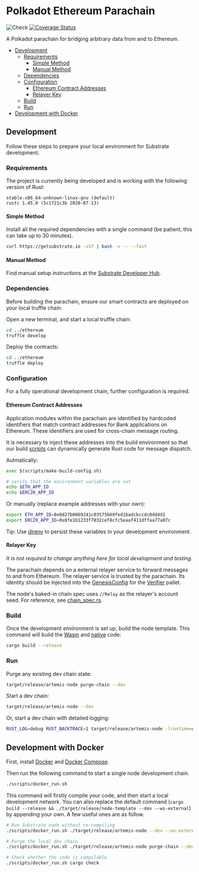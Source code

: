 # Polkadot Ethereum Parachain <!-- omit in toc -->
![Check](https://github.com/Snowfork/polkadot-ethereum/workflows/Check/badge.svg)
[![Coverage Status](https://coveralls.io/repos/github/Snowfork/polkadot-ethereum/badge.svg)](https://coveralls.io/github/Snowfork/polkadot-ethereum)

A Polkadot parachain for bridging arbitrary data from and to Ethereum.

- [Development](#development)
  - [Requirements](#requirements)
    - [Simple Method](#simple-method)
    - [Manual Method](#manual-method)
  - [Dependencies](#dependencies)
  - [Configuration](#configuration)
    - [Ethereum Contract Addresses](#ethereum-contract-addresses)
    - [Relayer Key](#relayer-key)
  - [Build](#build)
  - [Run](#run)
- [Development with Docker](#development-with-docker)

## Development

Follow these steps to prepare your local environment for Substrate development.

### Requirements

The project is currently being developed and is working with the following version of Rust:

```
stable-x86_64-unknown-linux-gnu (default)
rustc 1.45.0 (5c1f21c3b 2020-07-13)
```

#### Simple Method

Install all the required dependencies with a single command (be patient, this can take up to 30
minutes).

```bash
curl https://getsubstrate.io -sSf | bash -s -- --fast
```

#### Manual Method

Find manual setup instructions at the
[Substrate Developer Hub](https://substrate.dev/docs/en/knowledgebase/getting-started/#manual-installation).


### Dependencies

Before building the parachain, ensure our smart contracts are deployed on your local truffle chain.

Open a new terminal, and start a local truffle chain:

```bash
cd ../ethereum
truffle develop
```

Deploy the contracts:

```bash
cd ../ethereum
truffle deploy
```

### Configuration

For a fully operational development chain, further configuration is required.

#### Ethereum Contract Addresses

Application modules within the parachain are identified by hardcoded identifiers that match contract addresses for Bank applications on Ethereum. These identifiers are used for cross-chain message routing.

It is necessary to inject these addresses into the build environment so that our build [scripts](https://doc.rust-lang.org/cargo/reference/build-scripts.html) can dynamically generate
Rust code for message dispatch.

Autmatically:
```bash
exec $(scripts/make-build-config.sh)

# verify that the environment variables are set
echo $ETH_APP_ID
echo $ERC20_APP_ID
```

Or manually (replace example addresses with your own):
```bash
export ETH_APP_ID=0x0d27b0069241c03575669fed1badcbccdc0dd4d1
export ERC20_APP_ID=0x8fe1b1233f7032cef8cfc5eaaf411dffaa77a07c
```

Tip: Use [direnv](https://direnv.net/) to persist these variables in your development environment.


#### Relayer Key

_It is not required to change anything here for local development and testing._

The parachain depends on a external relayer service to forward messages to and from Ethereum. The relayer service is trusted by the parachain. Its identity should be injected into the [GenesisConfig](https://snowfork.github.io/artemis-rust-docs/pallet_verifier/struct.GenesisConfig.html#structfield.key) for the [Verifier](https://snowfork.github.io/artemis-rust-docs/pallet_verifier/index.html) pallet.

The node's baked-in chain spec uses `//Relay` as the relayer's account seed. For reference, see [chain_spec.rs](https://github.com/Snowfork/polkadot-ethereum/blob/main/parachain/node/src/chain_spec.rs#L50).


### Build

Once the development environment is set up, build the node template. This command will build the
[Wasm](https://substrate.dev/docs/en/knowledgebase/advanced/executor#wasm-execution) and
[native](https://substrate.dev/docs/en/knowledgebase/advanced/executor#native-execution) code:

```bash
cargo build --release
```

### Run

Purge any existing dev chain state:

```bash
target/release/artemis-node purge-chain --dev
```

Start a dev chain:

```bash
target/release/artemis-node --dev
```

Or, start a dev chain with detailed logging:

```bash
RUST_LOG=debug RUST_BACKTRACE=1 target/release/artemis-node -lruntime=debug --dev
```

## Development with Docker

First, install [Docker](https://docs.docker.com/get-docker/) and
[Docker Compose](https://docs.docker.com/compose/install/).

Then run the following command to start a single node development chain.

```bash
./scripts/docker_run.sh
```

This command will firstly compile your code, and then start a local development network. You can
also replace the default command (`cargo build --release && ./target/release/node-template --dev --ws-external`)
by appending your own. A few useful ones are as follow.

```bash
# Run Substrate node without re-compiling
./scripts/docker_run.sh ./target/release/artemis-node --dev --ws-external

# Purge the local dev chain
./scripts/docker_run.sh ./target/release/artemis-node purge-chain --dev

# Check whether the code is compilable
./scripts/docker_run.sh cargo check
```
